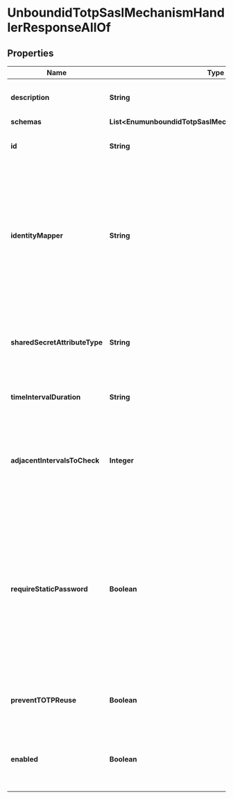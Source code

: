

# UnboundidTotpSaslMechanismHandlerResponseAllOf


## Properties

| Name | Type | Description | Notes |
|------------ | ------------- | ------------- | -------------|
|**description** | **String** | A description for this SASL Mechanism Handler |  [optional] |
|**schemas** | **List&lt;EnumunboundidTotpSaslMechanismHandlerSchemaUrn&gt;** |  |  [optional] |
|**id** | **String** | Name of the SASL Mechanism Handler |  [optional] |
|**identityMapper** | **String** | The identity mapper that should be used to identify the user(s) targeted in the authentication and/or authorization identities contained in the bind request. This will only be used for \&quot;u:\&quot;-style identities. |  [optional] |
|**sharedSecretAttributeType** | **String** | The name or OID of the attribute that will be used to hold the shared secret key used during TOTP processing. |  [optional] |
|**timeIntervalDuration** | **String** | The duration of the time interval used for TOTP processing. |  [optional] |
|**adjacentIntervalsToCheck** | **Integer** | The number of adjacent time intervals (both before and after the current time) that should be checked when performing authentication. |  [optional] |
|**requireStaticPassword** | **Boolean** | Indicates whether to require a static password (as might be held in the userPassword attribute, or whatever password attribute is defined in the password policy governing the user) in addition to the one-time password. |  [optional] |
|**preventTOTPReuse** | **Boolean** | Indicates whether to prevent clients from re-using TOTP passwords. |  [optional] |
|**enabled** | **Boolean** | Indicates whether the SASL mechanism handler is enabled for use. |  [optional] |



